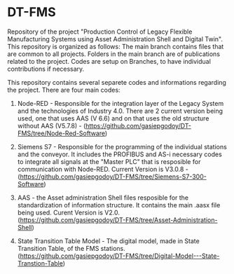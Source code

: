# DT-FMS
Repository of the project "Production Control of Legacy Flexible Manufacturing Systems using Asset Administration Shell and Digital Twin".
This repository is organized as follows:
  The main branch contains files that are common to all projects. Folders in the main branch are of publications related to the project. 
  Codes are setup on Branches, to have individual contributions if necessary.

This repository contains several separete codes and informations regarding the project. There are four main codes: 

1. Node-RED - Responsible for the integration layer of the Legacy System and the technologies of Industry 4.0. There are 2 current version being used, one that uses AAS (V 6.6) and on that uses the old structure without AAS (V5.7.8) - (https://github.com/gasiepgodoy/DT-FMS/tree/Node-Red-Software)

2. Siemens S7 - Responsible for the programming of the individual stations and the conveyor. It includes the PROFIBUS and AS-i necessary codes to integrate all signals at the "Master PLC" that is resposible for communication with Node-RED. Current Version is V3.0.8 - (https://github.com/gasiepgodoy/DT-FMS/tree/Siemens-S7-300-Software)

3. AAS - the Asset administration Shell files resposible for the standardization of information structure. It contains the main .aasx file being used. Curent Version is V2.0. (https://github.com/gasiepgodoy/DT-FMS/tree/Asset-Administration-Shell)

4. State Transition Table Model - The digital model, made in State Transition Table, of the FMS stations. (https://github.com/gasiepgodoy/DT-FMS/tree/Digital-Model---State-Transtion-Table)
